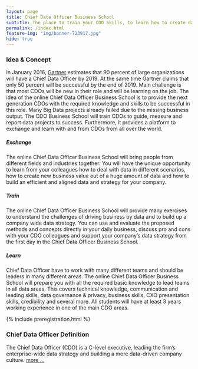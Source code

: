 ```yaml
---
layout: page
title: Chief Data Officer Business School
subtitle: The place to train your CDO Skills, to learn how to create data-driven business value for your company and to exchange with CDOs.
permalink: /index.html
feature-img: "img/banner-723917.jpg"
hide: true
---
```


### Idea & Concept
In January 2016, [Gartner](http://www.gartner.com/newsroom/id/3190117) estimates that 90 percent of large organizations 
will have a Chief Data Officer by 2019. At the same time Gartner claims that only 50 percent will be successful by the 
end of 2019. Main challenge is that most CDOs will be new in their role and will be learning on the job. 
The idea of the online Chief Data Officer Business School is to provide the next generation CDOs with the required 
knowledge and skills to be successful in this role. Many Big Data projects already failed due to the missing business 
output. The CDO Business School will train CDOs to guide, measure and report data projects to success. Furthermore, 
it provides a platform to exchange and learn with and from CDOs from all over the world.

##### Exchange
The online Chief Data Officer Business School will bring people from different fields and industries together. You will 
have the unique opportunity to learn from your colleagues how to deal with data in different scenarios, how to create 
new business value out of a huge amount of data and how to build an efficient and aligned data and strategy for your 
company.

##### Train
The online Chief Data Officer Business School will provide many exercises to understand the challenges of driving 
business by data and to build up a company wide data strategy. You can use and evaluate the proposed methods and 
concepts directly in your daily business, discuss pro and cons with your CDO colleagues and support your company’s 
data strategy from the first day in the Chief Data Officer Business School.

##### Learn
Chief Data Officer have to work with many different teams and should be leaders in many different areas. The online 
Chief Data Officer Business School will prepare you with all the required basic knowledge to lead teams in all data 
areas. This covers technical knowledge, communication and leading skills, data governance & privacy, business skills, 
CXO presentation skills, credibility and several more.
All students will have at least 3 years working experience in one of the main CDO areas.


{% include preregistration.html %}


### Chief Data Officer Definition
The Chief Data Officer (CDO) is a C-level executive, leading the firm’s enterprise-wide data strategy and building a 
more data-driven company culture. [more ...](/blog/)



